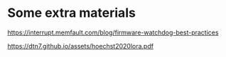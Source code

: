 # Some extra materials

https://interrupt.memfault.com/blog/firmware-watchdog-best-practices

https://dtn7.github.io/assets/hoechst2020lora.pdf

